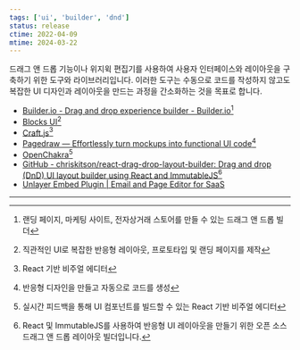 ```yaml
---
tags: ['ui', 'builder', 'dnd']
status: release
ctime: 2022-04-09
mtime: 2024-03-22
---
```


드래그 앤 드롭 기능이나 위지윅 편집기를 사용하여 사용자 인터페이스와 레이아웃을 구축하기 위한 도구와 라이브러리입니다. 이러한 도구는 수동으로 코드를 작성하지 않고도 복잡한 UI 디자인과 레이아웃을 만드는 과정을 간소화하는 것을 목표로 합니다.

- [Builder.io - Drag and drop experience builder - Builder.io](https://www.builder.io/)[^1]
- [Blocks UI](https://blocks-ui.com/)[^2]
- [Craft.js](https://craft.js.org/)[^3]
- [Pagedraw — Effortlessly turn mockups into functional UI code](https://pagedraw.io/)[^4]
- [OpenChakra](https://openchakra.app/)[^5]
- [GitHub - chriskitson/react-drag-drop-layout-builder: Drag and drop (DnD) UI layout builder using React and ImmutableJS](https://github.com/chriskitson/react-drag-drop-layout-builder)[^6]
- [Unlayer Embed Plugin | Email and Page Editor for SaaS](https://unlayer.com/embed?ck_subscriber_id=887775097)

---

[^1]: 랜딩 페이지, 마케팅 사이트, 전자상거래 스토어를 만들 수 있는 드래그 앤 드롭 빌더
[^2]: 직관적인 UI로 복잡한 반응형 레이아웃, 프로토타입 및 랜딩 페이지를 제작
[^3]: React 기반 비주얼 에디터
[^4]: 반응형 디자인을 만들고 자동으로 코드를 생성
[^5]: 실시간 피드백을 통해 UI 컴포넌트를 빌드할 수 있는 React 기반 비주얼 에디터
[^6]: React 및 ImmutableJS를 사용하여 반응형 UI 레이아웃을 만들기 위한 오픈 소스 드래그 앤 드롭 레이아웃 빌더입니다.
